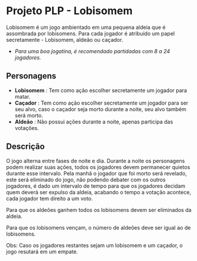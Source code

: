# Projeto PLP - Lobisomem

Lobisomem é um jogo ambientado em uma pequena aldeia que é assombrada por lobisomens. Para cada jogador é atribuído um papel secretamente - Lobisomem, aldeão ou caçador. 

- *Para uma boa jogatina, é recomendado partidadas com 8 a 24 jogadores.*

## Personagens
- **Lobisomem** : Tem como ação escolher secretamente um jogador para matar.
- **Caçador** : Tem como ação escolher secretamente um jogador para ser seu alvo, caso o caçador seja morto durante a noite, seu alvo também será morto.
- **Aldeão** : Não possui ações durante a noite, apenas participa das votações.

## Descrição
  O jogo alterna entre fases de noite e dia. Durante a noite os personagens podem realizar suas ações, todos os jogadores devem permanecer quietos durante esse intervalo.
  Pela manhã o jogador que foi morto será revelado, este será eliminado do jogo, não podendo debater com os outros jogadores, é dado um
  intervalo de tempo para que os jogadores decidam quem deverá ser expulso da aldeia, acabando o tempo a votação acontece, cada jogador tem direito a
  um voto.
  
  Para que os aldeões ganhem todos os lobisomens devem ser eliminados da aldeia.
  
  Para que os lobisomens vençam, o número de aldeões deve ser igual ao de lobisomens.
  
  Obs: Caso os jogadores restantes sejam um lobisomem e um caçador, o jogo resutará em um empate.
